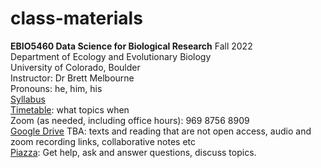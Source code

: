 # class-materials

**EBIO5460 Data Science for Biological Research** Fall 2022\
Department of Ecology and Evolutionary Biology\
University of Colorado, Boulder\
Instructor: Dr Brett Melbourne\
Pronouns: he, him, his\
[Syllabus](00_syllabus5460.md)\
[Timetable](00_timetable.md): what topics when\
Zoom (as needed, including office hours): 969 8756 8909\
[Google Drive]() TBA: texts and reading that are not open access, audio and zoom recording links, collaborative notes etc\
[Piazza]( https://piazza.com/colorado/fall2022/ebio5460002/home): Get help, ask and answer questions, discuss topics.
